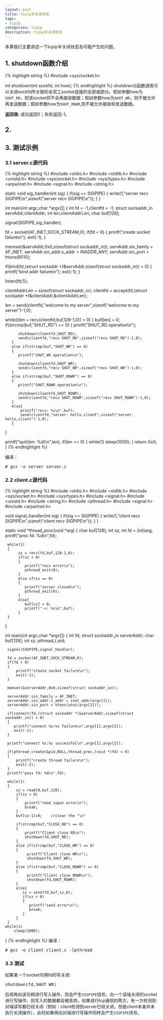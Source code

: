```yaml
---
layout: post
title: tcpip半关闭状态
tags:
- tcpip
categories: tcpip
description: tcpip半关闭状态
---
```



本章我们主要讲述一下tcpip半关闭状态及可能产生的问题。


<!-- more -->

## 1. shutdown函数介绍
{% highlight string %}
#include <sys/socket.h>

int shutdown(int sockfd, int how);
{% endhighlight %}
shutdown()函数调用可以关闭sockfd所关联的全双工socket连接的全部或部分。假如参数how为```SHUT_RD```，则该socket将不会再接收数据；假如参数how为```SHUT_WR```，则不被允许再发送数据；假如参数how为```SHUT_RDWR```,则不被允许接收和发送数据。

**返回值:** 成功返回0；失败返回-1。

## 2.


## 3. 测试示例

### 3.1 server.c源代码
{% highlight string %}
#include <stdio.h>
#include <stdlib.h>
#include <unistd.h>
#include <sys/socket.h>
#include <sys/types.h>
#include <arpa/inet.h>
#include <signal.h>
#include <string.h>


static void sig_handler(int sig)
{
   if(sig == SIGPIPE)
   {
        write(1,"server recv SIGPIPE\n",sizeof("server recv SIGPIPE\n"));
   }
}

int main(int argc,char *argv[])
{
   int fd = -1,clientfd = -1;
   struct sockaddr_in servAddr,clientAddr;
   int len,clientAddrLen;
   char buf[128];

   signal(SIGPIPE,sig_handler);


   fd = socket(AF_INET,SOCK_STREAM,0);
   if(fd < 0)
   {
      printf("create socket failure\n");
      exit(-1);
   }

   memset(&servAddr,0x0,sizeof(struct sockaddr_in));
   servAddr.sin_family = AF_INET;
   servAddr.sin_addr.s_addr = INADDR_ANY;
   servAddr.sin_port = htons(8010);   

   if(bind(fd,(struct sockaddr *)&servAddr,sizeof(struct sockaddr_in)) < 0)
   {
      printf("bind addr failure\n");
      exit(-1);
   }

   listen(fd,5);

   clientAddrLen = sizeof(struct sockaddr_in);
   clientfd = accept(fd,(struct sockaddr *)&clientAddr,&clientAddrLen);
      
   len = send(clientfd,"welcome to my server",sizeof("welcome to my server")-1,0);

   while((len = recv(clientfd,buf,128-1,0)) > 0)
   {
       buf[len] = 0;
       if(strcmp(buf,"SHUT_RD") == 0)
       {
          printf("SHUT_RD operation\n");

          shutdown(clientfd,SHUT_RD);
          send(clientfd,"recv SHUT_RD",sizeof("recv SHUT_RD")-1,0);
       }
       else if(strcmp(buf,"SHUT_WR") == 0)
       {
          printf("SHUT_WR operation\n");

          shutdown(clientfd,SHUT_WR);
          send(clientfd,"recv SHUT_WR",sizeof("recv SHUT_WR")-1,0);          
       }
       else if(strcmp(buf,"SHUT_RDWR") == 0)
       {
          printf("SHUT_RDWR operation\n");
          
          shutdown(clientfd,SHUT_RDWR);
          send(clientfd,"recv SHUT_RDWR",sizeof("recv SHUT_RDWR")-1,0);
       }
       else{
           printf("recv: %s\n",buf);
           send(clientfd,"server: hello,client",sizeof("server: hello,client")-1,0);
       }
   }
   
   printf("quit(len: %d)\n",len);
   if(len == 0)
   {
       while(1)
         sleep(1000);
   }
   return 0x0;
}
{% endhighlight %}

编译：
<pre>
# gcc -o server server.c
</pre>

### 2.2 client.c源代码
{% highlight string %}
#include <stdio.h>
#include <stdlib.h>
#include <sys/socket.h>
#include <sys/types.h>
#include <signal.h>
#include <unistd.h>
#include <string.h>
#include <pthread.h>
#include <signal.h>
#include <arpa/inet.h>

void signal_handler(int sig)
{
    if(sig == SIGPIPE)
    {
         write(1,"client recv SIGPIPE\n",sizeof("client recv SIGPIPE\n"));
    }
}

static void *thread_proc(void *arg)
{
     char buf[128];
     int sz;
     int fd = (int)arg;
     printf("proc fd: %d\n",fd);

     while(1)
     {
          sz = recv(fd,buf,128-1,0);
          if(sz < 0)
          {
             printf("recv error\n");
             pthread_exit(0);
          }
          else if(sz == 0)
          {
             printf("server closed\n");
             pthread_exit(0);
          }
          else{
             buf[sz] = 0;
             printf("->: %s\n",buf);
          }
     }
}


int main(int argc,char *argv[])
{
     int fd;
     struct sockaddr_in serverAddr;
     char buf[128];
     int sz;
     pthread_t pid;

     signal(SIGPIPE,signal_handler);  

     fd = socket(AF_INET,SOCK_STREAM,0);
     if(fd < 0)
     {
         printf("create socket failure\n");
         exit(-1);
     }

     memset(&serverAddr,0x0,sizeof(struct sockaddr_in));

     serverAddr.sin_family = AF_INET;
     serverAddr.sin_addr.s_addr = inet_addr(argv[1]);
     serverAddr.sin_port = htons(atoi(argv[2]));

     if(connect(fd,(struct sockaddr *)&serverAddr,sizeof(struct sockaddr_in)) < 0)
     {
        printf("connect %s:%s failure\n",argv[1],argv[2]);
        exit(-1);
     }
     
     printf("connect %s:%s successful\n",argv[1],argv[2]);
     
     if(pthread_create(&pid,NULL,thread_proc,(void *)fd) < 0)
     {
         printf("create thread failure\n");
         exit(-2);
     }
     printf("pass fd: %d\n",fd);

     while(1)
     {
         sz = read(0,buf,128);
         if(sz < 0)
         {
             printf("read input error\n");
             break;
         }
         buf[sz-1]=0;    //clear the "\n"

         if(strcmp(buf,"CLOSE_RD") == 0)
         {
             printf("Client close RD\n");
             shutdown(fd,SHUT_RD);
         }
         else if(strcmp(buf,"CLOSE_WR") == 0)
         {
              printf("Client close WR\n");
              shutdown(fd,SHUT_WR);
         }
         else if(strcmp(buf,"CLOSE_RDWR") == 0)
         {
              printf("Client close RDWR\n");
              shutdown(fd,SHUT_RDWR);
         }
         else{
            sz = send(fd,buf,sz,0);
            if(sz < 0)
            {
               printf("send error\n");
               break;
            }
         }
     }
    while(1)
        sleep(1000);
}
{% endhighlight %}
编译：
<pre>
# gcc -o client client.c -lpthread
</pre>


### 3.3 测试
如果某一个socket句柄fd的写关闭:
<pre>
shutdown(fd,SHUT_WR)
</pre>
后续再向该句柄进行写入操作，则会产生```SIGPIPE```信号。向一个读端关闭的socket进行写操作，则写入的数据都会被丢弃。如果进行tcp通信的两方，有一方检测到对端读写都已经关闭（例如：client检测到server已经关闭，但是client本身并未执行关闭操作），此时如果再向对端进行写操作同样会产生```SIGPIPE```信号。








<br />
<br />
<br />

